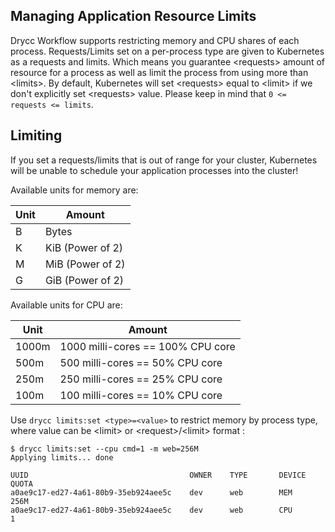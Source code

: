 ## Managing Application Resource Limits

Drycc Workflow supports restricting memory and CPU shares of each process. Requests/Limits set on a per-process type are given to
Kubernetes as a requests and limits. Which means you guarantee <requests\> amount of resource for a process as well as limit
the process from using more than <limits\>.
By default, Kubernetes will set <requests\> equal to <limit\> if we don't explicitly set <requests\> value. Please keep in mind that `0 <= requests <= limits`.

## Limiting

If you set a requests/limits that is out of range for your cluster, Kubernetes will be unable to schedule your application
processes into the cluster!

Available units for memory are:

| Unit | Amount           |
| ---  | ---              |
| B    | Bytes            |
| K    | KiB (Power of 2) |
| M    | MiB (Power of 2) |
| G    | GiB (Power of 2) |

Available units for CPU are:

| Unit  | Amount                            |
| ---   | ---                               |
| 1000m | 1000 milli-cores == 100% CPU core |
| 500m  | 500 milli-cores == 50% CPU core   |
| 250m  | 250 milli-cores == 25% CPU core   |
| 100m  | 100 milli-cores == 10% CPU core   |

Use `drycc limits:set <type>=<value>` to restrict memory by process type, where value can be <limit\> or <request\>/<limit\> format :

```
$ drycc limits:set --cpu cmd=1 -m web=256M
Applying limits... done

UUID                                    OWNER    TYPE       DEVICE    QUOTA
a0ae9c17-ed27-4a61-80b9-35eb924aee5c    dev      web        MEM       256M
a0ae9c17-ed27-4a61-80b9-35eb924aee5c    dev      web        CPU       1
```

